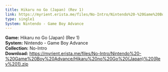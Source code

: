 ```yaml
---
title: Hikaru no Go (Japan) (Rev 1)
link: https://myrient.erista.me/files/No-Intro/Nintendo%20-%20Game%20Boy%20Advance/Hikaru%20no%20Go%20(Japan)%20(Rev%201).zip
type: single1
System: Nintendo - Game Boy Advance
---
```

<b>Game:</b> Hikaru no Go (Japan) (Rev 1)<br>
<b>System:</b> Nintendo - Game Boy Advance<br>
<b>Collection:</b> No-Intro<br>
<b>Download:</b> https://myrient.erista.me/files/No-Intro/Nintendo%20-%20Game%20Boy%20Advance/Hikaru%20no%20Go%20(Japan)%20(Rev%201).zip